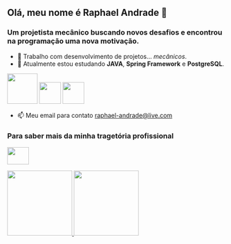## Olá, meu nome é Raphael Andrade 👋
### Um projetista mecânico buscando novos desafios e encontrou na programação uma nova motivação.

- 🔭 Trabalho com desenvolvimento de projetos... *mecânicos*.
- 🌱 Atualmente estou estudando **JAVA**, **Spring Framework** e **PostgreSQL**.

<img src="https://cdn.jsdelivr.net/gh/devicons/devicon/icons/java/java-original-wordmark.svg"  width="70" height="70"/> <img src="https://cdn.jsdelivr.net/gh/devicons/devicon/icons/spring/spring-original.svg" width="50" height="50" /> <img src="https://cdn.jsdelivr.net/gh/devicons/devicon/icons/postgresql/postgresql-original.svg" width="50" height="50" />

- 📫 Meu email para contato <raphael-andrade@live.com>

### Para saber mais da minha tragetória profissional
<a href="https://www.linkedin.com/in/raphael-andrade-b75b34107/" target="_blank"><img src="https://cdn.jsdelivr.net/gh/devicons/devicon/icons/linkedin/linkedin-original.svg" width="50" height="40" target="_blank"></a>

<div>
<a href="https://github.com/raphael-andrade">
<img height="150em" src="https://github-readme-stats.vercel.app/api/top-langs/?username=raphael-andrade&layout=compact&langs_count=7&theme=dracula"/>
<img height="150em" src="https://github-readme-stats.vercel.app/api?username=raphael-andrade&show_icons=true&theme=dracula&include_all_commits=true&count_private=true"/>
</div>
<!--


Here are some ideas to get you started:



- 👯 I’m looking to collaborate on ...
- 🤔 I’m looking for help with ...

-  
- 😄 Pronouns: ...
- ⚡ Fun fact: ...
-->
